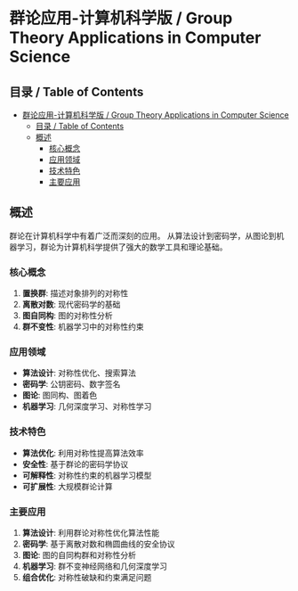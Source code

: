 # 群论应用-计算机科学版 / Group Theory Applications in Computer Science

## 目录 / Table of Contents

- [群论应用-计算机科学版 / Group Theory Applications in Computer Science](#群论应用-计算机科学版--group-theory-applications-in-computer-science)
  - [目录 / Table of Contents](#目录--table-of-contents)
  - [概述](#概述)
    - [核心概念](#核心概念)
    - [应用领域](#应用领域)
    - [技术特色](#技术特色)
    - [主要应用](#主要应用)

## 概述

群论在计算机科学中有着广泛而深刻的应用。
从算法设计到密码学，从图论到机器学习，群论为计算机科学提供了强大的数学工具和理论基础。

### 核心概念

1. **置换群**: 描述对象排列的对称性
2. **离散对数**: 现代密码学的基础
3. **图自同构**: 图的对称性分析
4. **群不变性**: 机器学习中的对称性约束

### 应用领域

- **算法设计**: 对称性优化、搜索算法
- **密码学**: 公钥密码、数字签名
- **图论**: 图同构、图着色
- **机器学习**: 几何深度学习、对称性学习

### 技术特色

- **算法优化**: 利用对称性提高算法效率
- **安全性**: 基于群论的密码学协议
- **可解释性**: 对称性约束的机器学习模型
- **可扩展性**: 大规模群论计算

### 主要应用

1. **算法设计**: 利用群论对称性优化算法性能
2. **密码学**: 基于离散对数和椭圆曲线的安全协议
3. **图论**: 图的自同构群和对称性分析
4. **机器学习**: 群不变神经网络和几何深度学习
5. **组合优化**: 对称性破缺和约束满足问题
